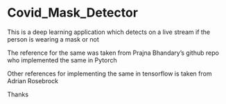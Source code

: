 # Covid_Mask_Detector
This is a deep learning application which detects on a live stream if the person is wearing a mask or not

The reference for the same was taken from Prajna Bhandary’s github repo who implemented the same in Pytorch

Other references for implementing the same in tensorflow is taken from  Adrian Rosebrock

Thanks
